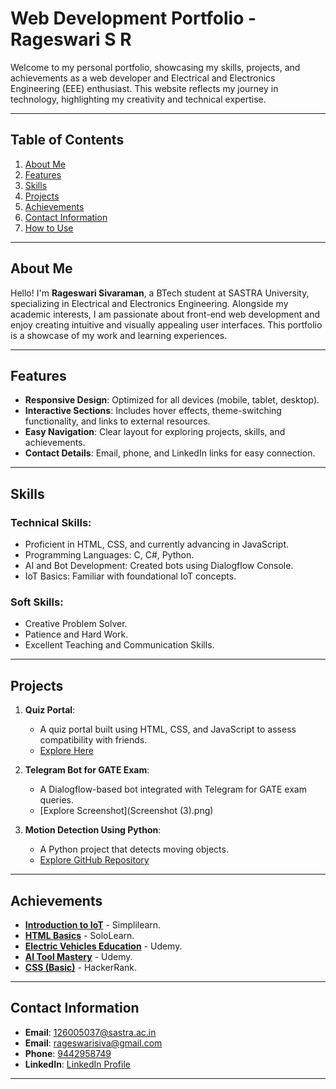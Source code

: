 # Web Development Portfolio - Rageswari S R

Welcome to my personal portfolio, showcasing my skills, projects, and achievements as a web developer and Electrical and Electronics Engineering (EEE) enthusiast. This website reflects my journey in technology, highlighting my creativity and technical expertise.

---

## Table of Contents

1. [About Me](#about-me)
2. [Features](#features)
3. [Skills](#skills)
4. [Projects](#projects)
5. [Achievements](#achievements)
6. [Contact Information](#contact-information)
7. [How to Use](#how-to-use)

---

## About Me

Hello! I'm **Rageswari Sivaraman**, a BTech student at SASTRA University, specializing in Electrical and Electronics Engineering. Alongside my academic interests, I am passionate about front-end web development and enjoy creating intuitive and visually appealing user interfaces. This portfolio is a showcase of my work and learning experiences.

---

## Features

- **Responsive Design**: Optimized for all devices (mobile, tablet, desktop).
- **Interactive Sections**: Includes hover effects, theme-switching functionality, and links to external resources.
- **Easy Navigation**: Clear layout for exploring projects, skills, and achievements.
- **Contact Details**: Email, phone, and LinkedIn links for easy connection.

---

## Skills

### Technical Skills:
- Proficient in HTML, CSS, and currently advancing in JavaScript.
- Programming Languages: C, C#, Python.
- AI and Bot Development: Created bots using Dialogflow Console.
- IoT Basics: Familiar with foundational IoT concepts.

### Soft Skills:
- Creative Problem Solver.
- Patience and Hard Work.
- Excellent Teaching and Communication Skills.

---

## Projects

1. **Quiz Portal**:
   - A quiz portal built using HTML, CSS, and JavaScript to assess compatibility with friends.
   - [Explore Here](https://rageswarisiva.neocities.org/quiz/front)

2. **Telegram Bot for GATE Exam**:
   - A Dialogflow-based bot integrated with Telegram for GATE exam queries.
   - [Explore Screenshot](Screenshot (3).png)

3. **Motion Detection Using Python**:
   - A Python project that detects moving objects.
   - [Explore GitHub Repository](https://github.com/rageswari08/motiondetection)

---

## Achievements

- **[Introduction to IoT](https://certificates.simplicdn.net/share/7620877_76239001733154332884.pdf)** - Simplilearn.
- **[HTML Basics](htmlcertificate.jpg)** - SoloLearn.
- **[Electric Vehicles Education](https://www.udemy.com/certificate/UC-36aa4f97-a096-46be-8da3-d0503052a9f6/)** - Udemy.
- **[AI Tool Mastery](https://www.udemy.com/certificate/UC-7b1735e4-04f2-4945-82c3-42fe07309d3d/)** - Udemy.
- **[CSS (Basic)](https://www.hackerrank.com/certificates/ae1a353b8797)** - HackerRank.

---

## Contact Information

- **Email**: [126005037@sastra.ac.in](mailto:126005037@sastra.ac.in)
- **Email**: [rageswarisiva@gmail.com](mailto:rageswarisiva@gmail.com)
- **Phone**: [9442958749](tel:9442958749)
- **LinkedIn**: [LinkedIn Profile](https://www.linkedin.com/in/rageswari-s-r-20b2b8294/)

---


